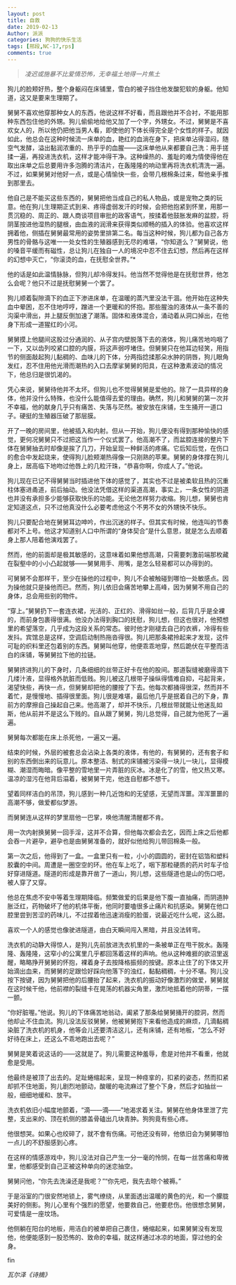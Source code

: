 ```yaml
---
layout: post
title: 自救
date: 2019-02-13
Author: 派派
categories: 狗狗的快乐生活
tags: [邢段,NC-17,rps]
comments: true
---
```



>*凌迟或施暴不比爱情恐怖，无幸福土地得一片焦土*

狗儿的脸颊好热，整个身躯闷在床铺里，雪白的被子挡住他发酸犯软的身躯。他知道，这又是要来生理期了。

舅舅不喜欢他穿那种女人的东西，他说这样不好看，而且跟他并不合衬，不能用那种东西包住他的外甥。狗儿偷偷地给他又加了一个字，外甥女。不过，舅舅是不喜欢女人的，所以他仍把他当男人看，即使他的下体长得完全是个女性的样子。就因如此，他总会在这种时候流一床单的血，艳红的血淌在身下，把床单沾得湿闷，随空气发酵，溢出黏润浓重的、热乎乎的血腥——这床单他从来都要自己洗：用手搓揉一遍，再投进洗衣机，这样才能冲得干净。这种燥热的、羞耻的难为情使得他在取出床单之后总要用许多泡腾的清洁片，在轰隆隆的响动里再将洗衣机清洗一遍。不过，如果舅舅对他好一点，或是心情愉快一些，会带几根棉条过来，帮他亲手推到那里去。

他自己是不能买这些东西的，舅舅把他当成自己的私人物品，或是宠物之类的玩意。他在狗儿生理期正式到来、疼得虚弱发汗的时候，会把他抱紧到怀里，用那一贯沉稳的、周正的、跟人商谈项目审批的政客语气，按揉着他鼓胀发麻的盆腔，将阴茎按进他湿热的腿根，由血液的润滑来获得类似顺畅的插入的体验。他喜欢这样拥着他，侧插在舅舅最常用的姿势里排第二名。每当这种时候，狗儿都为自己各方男性的骨骼与这唯一一处女性的生殖器感到无尽的难堪，“你知道么？”舅舅说，他的嗓音平缓而有磁性，总让狗儿在独自一人的境况中忍不住去幻想，然后再在这样的幻想中灭亡，“你滚烫的血，在抚慰全世界。”*

他的话是如此温情脉脉，但狗儿却冷得发抖。他当然不觉得他是在抚慰世界，他怎么会呢？他只不过是抚慰舅舅一个罢了。

狗儿顺着裂隙滴下的血正下渗进床单，在温暖的蒸汽里没法干涸。他开始在这种失血中晕困，忍不住地哼哼，蹭进一个更暖和的怀抱。那些腥浊的液体从一条不善的沟渠中滑出，并上腿反倒加速了潮落。固体和液体混合，涌动着从洞口掉出，在他身下形成一道猩红的小河。

舅舅摸上他腿间这股过分通润的、从子宫内壁脱落下去的液体，狗儿痛苦地呜咽了一下，又以齿列咬紧口腔的内膜，将这声弱哼堵住。但舅舅只在他耳边轻笑，用指节的侧面敲起狗儿黏稠的、血味儿的下体，分两指捻揉那朵水肿的阴唇，狗儿眼角发红，忍不住用他光滑而潮热的入口去摩挲舅舅的阳具，在这种激素波动的情况下，他总归是很饥渴的。

凭心来说，舅舅待他并不太坏。但狗儿也不觉得舅舅是爱他的。除了一具异样的身体，他并没什么特殊，也没什么能值得去爱的理由。确然，狗儿和舅舅的第一次并不幸福，他的献身几乎只有痛苦、失落与茫然。被安放在床铺，生生捅开一道口子。硬挺的生殖器压破了那层膜。

开了一晚的房间里，他被插入和内射。但从一开始，狗儿便没有得到那种愉快的感觉，更何况舅舅只不过把这当作一个仪式罢了。他高潮不了，而盆腔连接的整片下体在舅舅抽去时却像是挨了几刀，开始呈现一种鲜活的疼痛。它后知后觉，在伤口的愈合中发起烧来，使得狗儿脸颊潮热得像一只刚熟的苹果。舅舅的身体撑在狗儿身上，居高临下地吻过他唇上的几粒汗珠，“恭喜你啊，你成人了。”他说。

狗儿现在已记不得舅舅当时插进他下体的感觉了，其实也不过是被柔软且热的沉重柱体塞进甬道，前后抽动。他没法凭借这样的渠道高潮，事实上，一条女性的阴道也并没有承担多少能够获取快乐的功能。无论他怎样努力收缩。狗儿想，舅舅也肯定知道这点，只不过他真没什么必要考虑他这个不男不女的外甥快不快乐。

狗儿只要配合地在舅舅耳边呻吟，作出沉迷的样子。但其实有时候，他连叫的节奏都对不上号。他这才知道别人口中所谓的“身体契合”是什么意思，就是怎么去顺着身上那人陪着他演戏罢了。

然而，他的前面却是极其敏感的，这意味着如果他想高潮，只需要刺激前端那枚藏在裂壑中的小小凸起就够——舅舅用手、用嘴，是怎么轻易都可以办得到的。

可舅舅不会那样干，至少在操他的过程中，狗儿不会被触碰到哪怕一处敏感点。因为操他就只是操他而已。然而，狗儿依旧会痛苦地攀上高峰，因为舅舅不用自己的身体，总会用些别的物件。

“穿上。”舅舅扔下一套连衣裙，光洁的、正红的、滑得如丝一般，后背几乎是全裸的，而前身包裹得很满。他没办法得到胸口的抚慰，狗儿想，但这也很对，他预想里的希望落空，几乎成为这段关系的常态。彼时他才刚褪去自己的衣裤，冷得有些发抖。宾馆总是这样，空调启动制热拖沓得很。狗儿把那条裙拎起来才发现，这件可耻的织料里还包着别的东西。舅舅叫他穿，他便乖乖地穿，然后跪伏在平整而洁白的床铺，等舅舅拉下他的拉链。

舅舅挤进狗儿的下身时，几条细细的丝带正好卡在他的股间。那道裂缝被磨得滴下几缕汁液，显得格外肮脏而低贱。狗儿被这几根带子操纵得情难自抑，弓起背来，渴望快些，再快一点，但舅舅却把他的腰按了下去。他每次都捅得很深，然而并不着忙，是慢慢地、插得很里面。狗儿很是难堪，最后他几乎是抿着自己的下身，靠前方的摩擦自己操起自己来。他高潮了，却并不快乐，几根丝带就能让他迷乱如斯，他从前并不是这么下贱的。自从跟了舅舅，狗儿总觉得，自己就为他死了一遍遍。

舅舅每次都能在床上杀死他，一遍又一遍。

结束的时候，外层的被套总会沾染上各类的液体，有他的，有舅舅的，还有套子和别的东西倒出来的玩意儿。原本整洁、制式的床铺被污染得一块儿一块儿，显得模糊、潮湿而晦暗。像平整的雪地里一片弄脏的灰冰。冰是化了的雪，他又热又寒。温凉的湿污在他背后溻着，被舅舅干完，他连自慰都不想干。

望着同样洁白的吊顶，狗儿感到一种几近饱和的无望感，无望而浑噩。浑浑噩噩的高潮不够，做爱都似梦游。

而舅舅连从这样的梦里扇他一巴掌，唤他清醒清醒都不肯。

用一次内射换舅舅一回手淫，这并不合算，但他每次都会去乞，因而上床之后他都会吞一片避孕，避孕也是由舅舅准备的，就好似他给狗儿带回棉条一般。

第一次之后，他得到了一盒。一盒里只有一粒，小小的圆圆的，密封在铝箔和塑料胶囊的中间。周遭是一圈空空的环。他在车上吃了，咽下那粒硬质的药片时车子恰好穿进隧道。隧道的形成是靠开凿了一道山，狗儿想，这些隧道也是山的伤口吧，被人穿了又穿。

他总在焦虑不安中等着生理期降临。频繁做爱的后果是他下腹一直抽痛，而阴道肿胀泛红，药物破坏了他的机体平衡，他同时要嗑很多止痛片和抗感染。舅舅在他口腔里尝到苦涩的药味儿，不过捏着他迅速消瘦的脸蛋，说最近吃什么呢，这么甜。

喜欢一个人的感觉也像驶进隧道，由白天瞬间闯入黑暗，并且没法转弯。

洗衣机的动静大得惊人，是狗儿先前放进洗衣机里的一条被单正在甩干脱水。轰隆隆、轰隆隆，这窄小的公寓里几乎都回荡着这样的声响。他从这种难捱的欲沼里返醒，略略挣开舅舅的怀抱，裸着身子去按降格振频的按键。原本止住了的下体又开始滴出血来，而舅舅的足跟恰好踩向他落下的浊红，黏黏稠稠，十分不堪。狗儿没按下按键，因为舅舅把他的后腰抬了起来，洗衣机的振动好像激烈的做爱，舅舅就在这时候干他，他前襟的裂缝卡在晃荡的机器尖角里，激烈地抵着他的阴蒂，一摆一颤。

“你好脏喔。”他说。狗儿的下体痛苦地翁动，阖紧了那条给舅舅捅开的腔洞，然而他却止不住血流。狗儿没法反驳舅舅，他被舅舅抱下来看他造成的麻烦，几滴黏稠染脏了洗衣机的机身，他等会儿还要清洁这儿，还有床铺，还有地板，“怎么不好好待在床上，还这么不乖地跑出去呢？”

舅舅是笑着说这话的——这就是了。狗儿需要这种羞辱，愈是对他并不看重，他就愈是受用。

他最终是被顶了出去的。足趾蜷缩起来，呈现一种痉挛的，扣紧的姿态，然而扣紧却抓不住地面，狗儿剧烈地颤动，酸暖的电流麻过了整个下身，然后才如抽丝一般，细细地缓和、放平。

洗衣机依旧小幅度地颤着，“滴——滴——”地渴求着关注。舅舅在他身体里泄了完整，支出来的、顶在机侧的膝盖骨磕出几块青肿。狗狗竟有些心疼。

他很想哭。如果心也绞碎了，就不會有伤痛。可他还没有碎，他依旧会为舅舅哪怕一点儿的不舒服感到心疼。

在这样的情感游戏中，狗儿没法对自己产生一分一毫的怜悯，在每一丝苦痛和卑微里，他都感受到自己正被这种单向的迷恋抽空。

舅舅问他，“你先去洗澡还是我呢？”“你先吧，我先去晾个被褥。”

于是浴室的门很安然地锁上，雾气缭绕，从里面透出温暖的黄色的光，和一个朦胧美好的侧影。狗儿心里有个强烈的愿望，他要救自己，他要悲伤。他很想念舅舅，可爱情是一座坟场。

他侧躺在阳台的地板，用洁白的被单把自己裹住，蜷缩起来，如果舅舅没有发现他，他便能感到一股恐怖的、致命的幸福，就这样通过冰凉的地面，穿过他的全身。



fin

*瓦尔泽《诗摘》*
